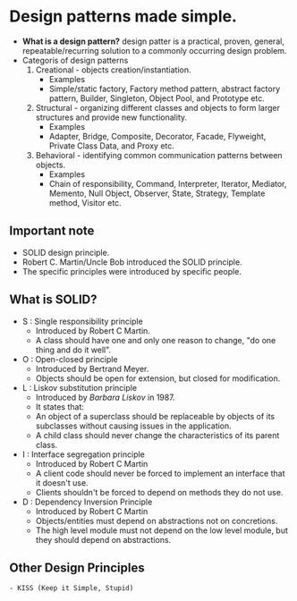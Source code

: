 # Design patterns made simple. 
* **What is a design pattern?** design patter is a practical, proven, general, repeatable/recurring  solution to a commonly occurring design problem.
* Categoris of design patterns
   1. Creational  - objects creation/instantiation. 
        * Examples
        * Simple/static factory, Factory method pattern, abstract factory pattern, Builder, Singleton, Object Pool, and Prototype etc.
   2. Structural - organizing different classes and objects to form larger structures and provide new functionality.
        * Examples
        * Adapter, Bridge, Composite, Decorator, Facade, Flyweight, Private Class Data, and Proxy etc. 
   3. Behavioral  - identifying common communication patterns between objects.
        * Examples
        * Chain of responsibility, Command, Interpreter, Iterator, Mediator, Memento, Null Object, Observer, State, Strategy, Template method, Visitor etc.
        
## Important note
  * SOLID design principle.
  * Robert C. Martin/Uncle Bob introduced the SOLID principle.
  * The specific principles were introduced by specific people. 
## What is SOLID?
  * S : Single responsibility principle
       - Introduced by Robert C Martin.
       - A class should have one and only one reason to change, "do one thing and do it well".
  * O : Open-closed principle
       - Introduced by Bertrand Meyer. 
       - Objects should be open for extension, but closed for modification.
  * L : Liskov substitution principle
       - Introduced by *Barbara Liskov* in 1987.
       - It states that: 
       - An object of a superclass should be replaceable by objects of its subclasses without causing issues in the application. 
       - A child class should never change the characteristics of its parent class.
  * I : Interface segregation principle
       - Introduced by Robert C Martin
       - A client code should never be forced to implement an interface that it doesn't use.
       - Clients shouldn't be forced to depend on methods they do not use.
  * D : Dependency Inversion Principle
      - Introduced by Robert C Martin
      - Objects/entities must depend on abstractions not on concretions. 
      - The high level module must not depend on the low level module, but they should depend on abstractions.


## Other Design Principles
    - KISS (Keep it Simple, Stupid) 
    
